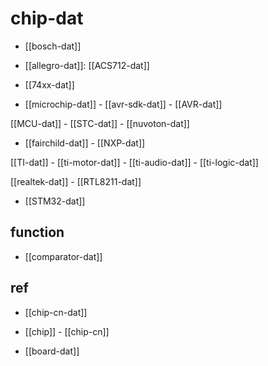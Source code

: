 

# chip-dat 

- [[bosch-dat]]

- [[allegro-dat]]: [[ACS712-dat]]

- [[74xx-dat]]

- [[microchip-dat]] - [[avr-sdk-dat]] - [[AVR-dat]]

[[MCU-dat]] - [[STC-dat]] - [[nuvoton-dat]]

- [[fairchild-dat]] - [[NXP-dat]]

[[TI-dat]] - [[ti-motor-dat]] - [[ti-audio-dat]] - [[ti-logic-dat]]

[[realtek-dat]] - [[RTL8211-dat]]

- [[STM32-dat]]




## function 

- [[comparator-dat]]

## ref 

- [[chip-cn-dat]]

- [[chip]] - [[chip-cn]]

- [[board-dat]]